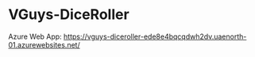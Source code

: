 # VGuys-DiceRoller
Azure Web App: https://vguys-diceroller-ede8e4bqcqdwh2dv.uaenorth-01.azurewebsites.net/
